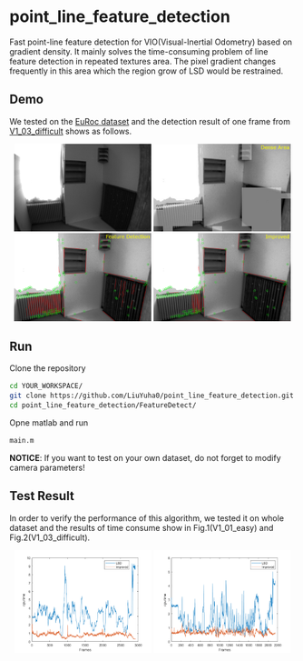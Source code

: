 # point_line_feature_detection
Fast point-line feature detection for VIO(Visual-Inertial Odometry) based on gradient density. It mainly solves the time-consuming problem of line feature detection in repeated textures area. The pixel gradient changes frequently in this area which the region grow of LSD would be restrained. 


## Demo
We tested on the [EuRoc dataset](https://projects.asl.ethz.ch/datasets/doku.php?id=kmavvisualinertialdatasets) and the detection result of one frame from [V1_03_difficult](http://robotics.ethz.ch/~asl-datasets/ijrr_euroc_mav_dataset/vicon_room1/V1_03_difficult/V1_03_difficult.bag) shows as follows.

<div align="center">
<img src="https://github.com/LiuYuha0/point_line_feature_detection/blob/master/example/1403715900934057984.png" alt="raw" width="48%" />
<img src="https://github.com/LiuYuha0/point_line_feature_detection/blob/master/example/DenseArea.png" alt="Dense" width="48%" />
<img src="https://github.com/LiuYuha0/point_line_feature_detection/blob/master/example/figure1.png" alt="fig1" width="48%" />
<img src="https://github.com/LiuYuha0/point_line_feature_detection/blob/master/example/figure2.png" alt="fig2" width="48%" />
</div>

## Run
Clone the repository
```sh
cd YOUR_WORKSPACE/
git clone https://github.com/LiuYuha0/point_line_feature_detection.git
cd point_line_feature_detection/FeatureDetect/
```

Opne matlab and run
```sh
main.m
```
**NOTICE**: If you want to test on your own dataset, do not forget to modify camera parameters!

## Test Result
In order to verify the performance of this algorithm, we tested it on whole dataset and the results of time consume show in Fig.1(V1_01_easy) and Fig.2(V1_03_difficult).
<div align="center">
<img src="https://github.com/LiuYuha0/point_line_feature_detection/blob/master/example/V1_01_easy.png" alt="result1" width="48%" />
<img src="https://github.com/LiuYuha0/point_line_feature_detection/blob/master/example/V1_03_difficult.png" alt="result3" width="48%" />
</div>